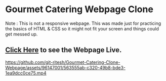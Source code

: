 # Gourmet Catering Webpage Clone

Note : This is not a responsive webpage. This was made just for practicing the basics of HTML & CSS so it might not fit your screen and things could get messed up. 

## [Click Here](https://git-ritesh.github.io/Gourmet-Catering-Clone-Webpage/) to see the Webpage Live.

https://github.com/git-ritesh/Gourmet-Catering-Clone-Webpage/assets/96147001/563555ab-c320-49b8-bde3-1ea9dcc0ce75.mp4

